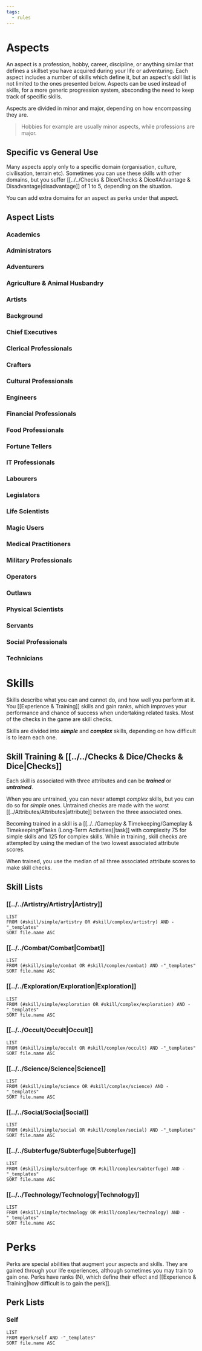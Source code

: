 ```yaml
---
tags:
  - rules
---
```

# Aspects
An aspect is a profession, hobby, career, discipline, or anything similar that defines a skillset you have acquired during your life or adventuring. Each aspect includes a number of skills which define it, but an aspect's skill list is not limited to the ones presented below. Aspects can be used instead of skills, for a more generic progression system, absconding the need to keep track of specific skills.

Aspects are divided in minor and major, depending on how encompassing they are.
> Hobbies for example are usually minor aspects, while professions are major.

## Specific vs General Use
Many aspects apply only to a specific domain (organisation, culture, civilisation, terrain etc). Sometimes you can use these skills with other domains, but you suffer [[../../Checks & Dice/Checks & Dice#Advantage & Disadvantage|disadvantage]] of 1 to 5, depending on the situation.

You can add extra domains for an aspect as perks under that aspect.

## Aspect Lists

### Academics


### Administrators


### Adventurers


### Agriculture & Animal Husbandry


### Artists


### Background


### Chief Executives


### Clerical Professionals


### Crafters


### Cultural Professionals


### Engineers


### Financial Professionals


### Food Professionals


### Fortune Tellers


### IT Professionals


### Labourers


### Legislators


### Life Scientists


### Magic Users


### Medical Practitioners


### Military Professionals


### Operators


### Outlaws


### Physical Scientists


### Servants


### Social Professionals


### Technicians



# Skills
Skills describe what you can and cannot do, and how well you perform at it. You [[Experience & Training]] skills and gain ranks, which improves your performance and chance of success when undertaking related tasks. Most of the checks in the game are skill checks.

Skills are divided into ***simple*** and ***complex*** skills, depending on how difficult is to learn each one.

## Skill Training & [[../../Checks & Dice/Checks & Dice|Checks]]
Each skill is associated with three attributes and can be ***trained*** or ***untrained***.

When you are untrained, you can never attempt *complex* skills, but you can do so for *simple* ones. Untrained checks are made with the worst [[../Attributes/Attributes|attribute]] between the three associated ones.

Becoming trained in a skill is a [[../../Gameplay & Timekeeping/Gameplay & Timekeeping#Tasks (Long-Term Activities)|task]] with complexity 75 for simple skills and 125 for complex skills.
While in training, skill checks are attempted by using the median of the two lowest associated attribute scores.

When trained, you use the median of all three associated attribute scores to make skill checks.

## Skill Lists

### [[../../Artistry/Artistry|Artistry]]
```dataview
LIST
FROM (#skill/simple/artistry OR #skill/complex/artistry) AND -"_templates"
SORT file.name ASC
```

### [[../../Combat/Combat|Combat]]
```dataview
LIST
FROM (#skill/simple/combat OR #skill/complex/combat) AND -"_templates"
SORT file.name ASC
```

### [[../../Exploration/Exploration|Exploration]]
```dataview
LIST
FROM (#skill/simple/exploration OR #skill/complex/exploration) AND -"_templates"
SORT file.name ASC
```

### [[../../Occult/Occult|Occult]]
```dataview
LIST
FROM (#skill/simple/occult OR #skill/complex/occult) AND -"_templates"
SORT file.name ASC
```

### [[../../Science/Science|Science]]
```dataview
LIST
FROM (#skill/simple/science OR #skill/complex/science) AND -"_templates"
SORT file.name ASC
```

### [[../../Social/Social|Social]]
```dataview
LIST
FROM (#skill/simple/social OR #skill/complex/social) AND -"_templates"
SORT file.name ASC
```

### [[../../Subterfuge/Subterfuge|Subterfuge]]
```dataview
LIST
FROM (#skill/simple/subterfuge OR #skill/complex/subterfuge) AND -"_templates"
SORT file.name ASC
```

### [[../../Technology/Technology|Technology]]
```dataview
LIST
FROM (#skill/simple/technology OR #skill/complex/technology) AND -"_templates"
SORT file.name ASC
```


# Perks
Perks are special abilities that augment your aspects and skills. They are gained through your life experiences, although sometimes you may train to gain one.
Perks have ranks (N), which define their effect and [[Experience & Training|how difficult is to gain the perk]].

## Perk Lists

### Self
```dataview
LIST
FROM #perk/self AND -"_templates"
SORT file.name ASC
```
